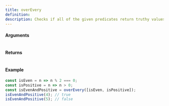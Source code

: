 ```yaml
---
title: overEvery
definition: 
description: Checks if all of the given predicates return truthy values when invoked with the arguments provided.
---
```



#### Arguments


```bash

```


#### Returns


```bash

```


#### Example


```ts
const isEven = n => n % 2 === 0;const isPositive = n => n > 0;const isEvenAndPositive = overEvery([isEven, isPositive]);isEvenAndPositive(4); // trueisEvenAndPositive(5); // false
```